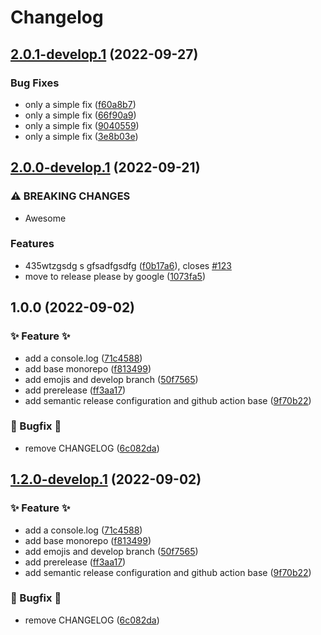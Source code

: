 # Changelog

## [2.0.1-develop.1](https://github.com/BernhardRode/unicorn-release/compare/v2.0.0-develop.1...v2.0.1-develop.1) (2022-09-27)


### Bug Fixes

* only a simple fix ([f60a8b7](https://github.com/BernhardRode/unicorn-release/commit/f60a8b757e365b0ed5bbc688ed585528cf040b10))
* only a simple fix ([66f90a9](https://github.com/BernhardRode/unicorn-release/commit/66f90a945cd68eba2240ab75f4b19474f41a2932))
* only a simple fix ([9040559](https://github.com/BernhardRode/unicorn-release/commit/9040559131f3ccdd3450ef08317bb3de57fd0e63))
* only a simple fix ([3e8b03e](https://github.com/BernhardRode/unicorn-release/commit/3e8b03eb58784009dc006f3061520edbdcb0ce84))

## [2.0.0-develop.1](https://github.com/BernhardRode/unicorn-release/compare/v1.0.0-develop.1...v2.0.0-develop.1) (2022-09-21)


### ⚠ BREAKING CHANGES

* Awesome

### Features

* 435wtzgsdg s gfsadfgsdfg ([f0b17a6](https://github.com/BernhardRode/unicorn-release/commit/f0b17a6b0a33cc1b08f1e77188c140c73ff9923d)), closes [#123](https://github.com/BernhardRode/unicorn-release/issues/123)
* move to release please by google ([1073fa5](https://github.com/BernhardRode/unicorn-release/commit/1073fa5e8ffab48041172abe5fb8377104d153d8))

## 1.0.0 (2022-09-02)


### ✨ Feature ✨

* add a console.log ([71c4588](https://github.com/BernhardRode/unicorn-release/commit/71c45889d5d0ba2d4a8d84d22fdcac6bb5773c84))
* add base monorepo ([f813499](https://github.com/BernhardRode/unicorn-release/commit/f813499e0f4af6ea4e5dd82740a3bae1c4803243))
* add emojis and develop branch ([50f7565](https://github.com/BernhardRode/unicorn-release/commit/50f75658ce3805415c92ebbe59870f12daaf299e))
* add prerelease ([ff3aa17](https://github.com/BernhardRode/unicorn-release/commit/ff3aa1704489b7cc85d0ac2ba0f093ae3995b671))
* add semantic release configuration and github action base ([9f70b22](https://github.com/BernhardRode/unicorn-release/commit/9f70b22434e45c156cc9a7b4d84ef0a2539447b9))


### 🐛 Bugfix 🐛

* remove CHANGELOG ([6c082da](https://github.com/BernhardRode/unicorn-release/commit/6c082dac002d9a36165e577d00f04c79018cc4d2))

## [1.2.0-develop.1](https://github.com/BernhardRode/unicorn-release/compare/v1.1.0...v1.2.0-develop.1) (2022-09-02)

### ✨ Feature ✨

- add a console.log ([71c4588](https://github.com/BernhardRode/unicorn-release/commit/71c45889d5d0ba2d4a8d84d22fdcac6bb5773c84))
- add base monorepo ([f813499](https://github.com/BernhardRode/unicorn-release/commit/f813499e0f4af6ea4e5dd82740a3bae1c4803243))
- add emojis and develop branch ([50f7565](https://github.com/BernhardRode/unicorn-release/commit/50f75658ce3805415c92ebbe59870f12daaf299e))
- add prerelease ([ff3aa17](https://github.com/BernhardRode/unicorn-release/commit/ff3aa1704489b7cc85d0ac2ba0f093ae3995b671))
- add semantic release configuration and github action base ([9f70b22](https://github.com/BernhardRode/unicorn-release/commit/9f70b22434e45c156cc9a7b4d84ef0a2539447b9))

### 🐛 Bugfix 🐛

- remove CHANGELOG ([6c082da](https://github.com/BernhardRode/unicorn-release/commit/6c082dac002d9a36165e577d00f04c79018cc4d2))
